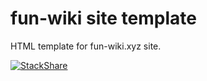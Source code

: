 # fun-wiki site template
HTML template for fun-wiki.xyz site. 

[![StackShare](https://img.shields.io/badge/tech-stack-0690fa.svg?style=flat)](https://stackshare.io/Cryden/fun-wiki)
